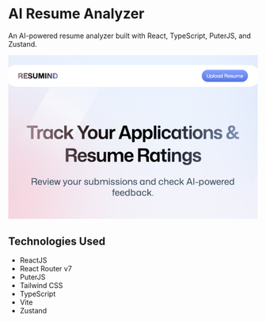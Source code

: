 # AI Resume Analyzer
An AI-powered resume analyzer built with React, TypeScript, PuterJS, and Zustand.

![banner_image](public/images/banner_image.png)

## Technologies Used
* ReactJS
* React Router v7
* PuterJS
* Tailwind CSS
* TypeScript
* Vite
* Zustand